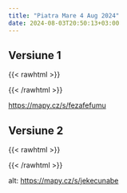 ```yaml
---
title: "Piatra Mare 4 Aug 2024"
date: 2024-08-03T20:50:13+03:00
---
```


## Versiune 1
{{< rawhtml >}}
<div class="strava-embed-placeholder" data-embed-type="route" data-embed-id="3254873782032691122" data-style="standard" data-map-hash="11.43/45.5288/25.6109" data-from-embed="true"></div><script src="https://strava-embeds.com/embed.js"></script>
{{< /rawhtml >}}

https://mapy.cz/s/fezafefumu


## Versiune 2
{{< rawhtml >}}
<div class="strava-embed-placeholder" data-embed-type="route" data-embed-id="3254870071283024314" data-style="standard" data-from-embed="false"></div><script src="https://strava-embeds.com/embed.js"></script>
{{< /rawhtml >}}

alt: https://mapy.cz/s/jekecunabe
